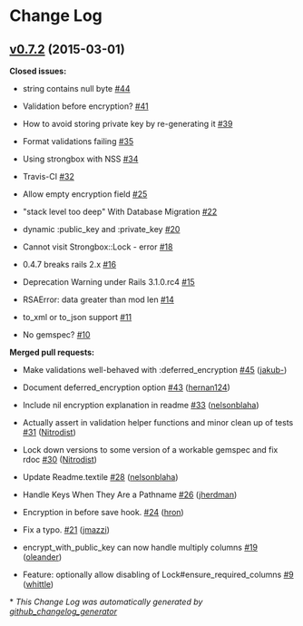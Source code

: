 # Change Log

## [v0.7.2](https://github.com/spikex/strongbox/tree/v0.7.2) (2015-03-01)

**Closed issues:**

- string contains null byte [\#44](https://github.com/spikex/strongbox/issues/44)

- Validation before encryption? [\#41](https://github.com/spikex/strongbox/issues/41)

- How to avoid storing private key by re-generating it [\#39](https://github.com/spikex/strongbox/issues/39)

- Format validations failing [\#35](https://github.com/spikex/strongbox/issues/35)

- Using strongbox with NSS [\#34](https://github.com/spikex/strongbox/issues/34)

- Travis-CI [\#32](https://github.com/spikex/strongbox/issues/32)

- Allow empty encryption field [\#25](https://github.com/spikex/strongbox/issues/25)

- "stack level too deep" With Database Migration [\#22](https://github.com/spikex/strongbox/issues/22)

- dynamic :public\_key and :private\_key [\#20](https://github.com/spikex/strongbox/issues/20)

- Cannot visit Strongbox::Lock - error [\#18](https://github.com/spikex/strongbox/issues/18)

- 0.4.7 breaks rails 2.x [\#16](https://github.com/spikex/strongbox/issues/16)

- Deprecation Warning under Rails 3.1.0.rc4 [\#15](https://github.com/spikex/strongbox/issues/15)

- RSAError: data greater than mod len [\#14](https://github.com/spikex/strongbox/issues/14)

- to\_xml or to\_json support [\#11](https://github.com/spikex/strongbox/issues/11)

- No gemspec?  [\#10](https://github.com/spikex/strongbox/issues/10)

**Merged pull requests:**

- Make validations well-behaved with :deferred\_encryption [\#45](https://github.com/spikex/strongbox/pull/45) ([jakub-](https://github.com/jakub-))

- Document deferred\_encryption option [\#43](https://github.com/spikex/strongbox/pull/43) ([hernan124](https://github.com/hernan124))

- Include nil encryption explanation in readme [\#33](https://github.com/spikex/strongbox/pull/33) ([nelsonblaha](https://github.com/nelsonblaha))

- Actually assert in validation helper functions and minor clean up of tests [\#31](https://github.com/spikex/strongbox/pull/31) ([Nitrodist](https://github.com/Nitrodist))

- Lock down versions to some version of a workable gemspec and fix rdoc [\#30](https://github.com/spikex/strongbox/pull/30) ([Nitrodist](https://github.com/Nitrodist))

- Update Readme.textile [\#28](https://github.com/spikex/strongbox/pull/28) ([nelsonblaha](https://github.com/nelsonblaha))

- Handle Keys When They Are a Pathname [\#26](https://github.com/spikex/strongbox/pull/26) ([jherdman](https://github.com/jherdman))

- Encryption in before save hook. [\#24](https://github.com/spikex/strongbox/pull/24) ([hron](https://github.com/hron))

- Fix a typo. [\#21](https://github.com/spikex/strongbox/pull/21) ([jmazzi](https://github.com/jmazzi))

- encrypt\_with\_public\_key can now handle multiply columns [\#19](https://github.com/spikex/strongbox/pull/19) ([oleander](https://github.com/oleander))

- Feature: optionally allow disabling of Lock#ensure\_required\_columns [\#9](https://github.com/spikex/strongbox/pull/9) ([whittle](https://github.com/whittle))



\* *This Change Log was automatically generated by [github_changelog_generator](https://github.com/skywinder/Github-Changelog-Generator)*